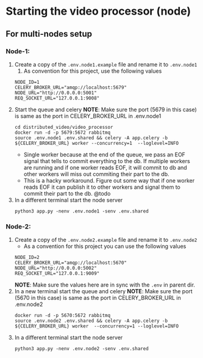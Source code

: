 # Starting the video processor (node)

## For multi-nodes setup

### Node-1:
1. Create a copy of the `.env.node1.example` file and rename it to `.env.node1`
   1. As convention for this project, use the following values
    ```shell
    NODE_ID=1
    CELERY_BROKER_URL="amqp://localhost:5679"
    NODE_URL="http://0.0.0.0:5001"
    REQ_SOCKET_URL="127.0.0.1:9008"
    ```
2. Start the queue and celery
   **NOTE**: Make sure the port (5679 in this case) is same as the port in CELERY_BROKER_URL in .env.node1
    ```shell
    cd distributed_video/video_processor
    docker run -d -p 5679:5672 rabbitmq
    source .env.node1 .env.shared && celery -A app.celery -b ${CELERY_BROKER_URL} worker --concurrency=1  --loglevel=INFO
    ```
    - Single worker because at the end of the queue, we pass an EOF signal that tells to commit everything to the db. If multiple workers are running and if one worker reads EOF, it will commit to db and other workers will miss out commiting their part to the db.
    - This is a hacky workaround. Figure out some way that if one worker reads EOF it can publish it to other workers and signal them to commit their part to the db. @todo
3. In a different terminal start the node server
   ```
   python3 app.py -nenv .env.node1 -senv .env.shared 
   ```

### Node-2:
1. Create a copy of the `.env.node2.example` file and rename it to `.env.node2`
   - As a convention for this project you can use the following values
    ```shell
    NODE_ID=2
    CELERY_BROKER_URL="amqp://localhost:5670"
    NODE_URL="http://0.0.0.0:5002"
    REQ_SOCKET_URL="127.0.0.1:9009"
    ```
    **NOTE**: Make sure the values here are in sync with the `.env` in parent dir.
2. In a new terminal start the queue and celery
   **NOTE**: Make sure the port (5670 in this case) is same as the port in CELERY_BROKER_URL in .env.node2
    ```shell
    docker run -d -p 5670:5672 rabbitmq
    source .env.node2 .env.shared && celery -A app.celery -b ${CELERY_BROKER_URL} worker  --concurrency=1 --loglevel=INFO
    ```
3. In a different terminal start the node server
   ```shell
   python3 app.py -nenv .env.node2 -senv .env.shared 
   ```
